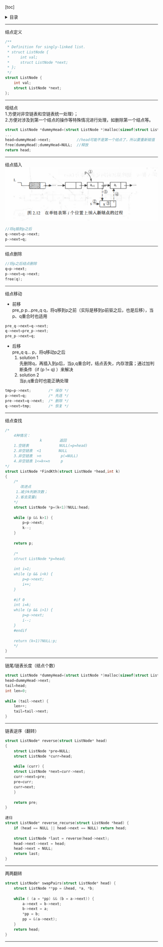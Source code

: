 [toc]
<details>
<summary>目录</summary>
	
- 1  
    - 1.1 
    - 1.2  
        - 1.2.1 
	- 1.2.2 
- 2  
    1. 2.1  
    2. 2.2  
        1. 2.2.1  
	2. 2.2.2  

1. test1
   1. test1.2  
      1. test1.2.1  
         1. test1.2.1.1  
	    1. test1.2.1.1.1  
	       1. test1.2.1.1.1.1  
	          1. test1.2.1.1.1.1.1  
- test2  
  - test2.1  
    - test2.1.1  
      - test2.1.1.1  
        - test2.1.1.1.1  
	  - test2.1.1.1.1  
	    - test2.1.1.1.1.1
    
    
- 结点定义  
- 哑结点  
- 结点插入  
- 结点删除  
- 结点移动  
- 结点查找
- 链尾/链表长度（结点个数）  
- 链表逆序（翻转）  
- 链表两两翻转  
</details>

***
结点定义
```c
/**
 * Definition for singly-linked list.
 * struct ListNode {
 *     int val;
 *     struct ListNode *next;
 * };
 */
struct ListNode {
    int val;
    struct ListNode *next;
};
```
***
哑结点  
1.方便对非空链表和空链表统一处理）；  
2.方便对涉及到第一个结点的操作等特殊情况进行处理，如删除第一个结点等。
```c
struct ListNode *dummyHead=(struct ListNode *)malloc(sizeof(struct ListNode));dummyHead->next=head;
...
head=dummyHead->next;            //head可能不是第一个结点了，所以要重新赋值
free(dummyHead);dummyHead=NULL;  //释放
return head;
```
***
结点插入
![](https://github.com/anneszcn/pkb/blob/master/data%20structure/pic/insert.png)  
``` c
//将q插到p之后
q->next=p->next;
p->next=q;
```
***
结点删除
``` c
//将p之后结点删除
q=p->next;
p->next=q->next;
free(q);
```
***
结点移动  
- 前移  
pre_p p...pre_q q，将q移到p之前（实际是移到p前驱之后，也是后移），当p、q重合时也适用  
```c
pre_q->next=q->next;
q->next=pre_p->next;
pre_p->next=q;
```
- 后移  
pre_q q... p，将q移动p之后  
    1. solution 1  
  先删除q，再插入到p后，当p,q重合时，结点丢失，内存泄露；通过加判断条件（if (p != q) ）来解决 
    2. solution 2  
  当p,q重合时也能正确处理
```c  
tmp=p->next;        /* 保存 */
p->next=q;          /* 先连 */
pre->next=q->next;  /* 删除 */
q->next=tmp;        /* 恢复 */
```
***
结点查找
```c
/*
    4种情况：
                k        返回
    1.空链表              NULL(=p=head)
    2.非空链表  <1        NULL
    3.非空链表  >n         p(=NULL)
    4.非空链表 1<=k<=n     p
*/
struct ListNode *FindKth(struct ListNode *head,int k)
{   
    /* 
       改进点  
     1.减少k判断次数；
     2.省去变量i
    */
    struct ListNode *p=(k<1)?NULL:head;

    while (p && k>1) {
        p=p->next;
        k--;
    }
    
    return p;
    
    /*
    struct ListNode *p=head;
   
    int i=1;
    while (p && i<k) {
        p=p->next;
        i++;
    }
    
    #if 0
    int i=k;
    while (p && i>1) {
        p=p->next;
        i--;
    }
    #endif
    
    return (k<1)?NULL:p; 
    */
}
```
***
链尾/链表长度（结点个数）
```c
struct ListNode *dummyHead=(struct ListNode *)malloc(sizeof(struct ListNode)),head,tail;
head=dummyHead->next;
tail=head;
int len=0;

while (tail->next) {
    len++;
    tail=tail->next;
}
```
***
链表逆序（翻转）
```c
struct ListNode* reverse(struct ListNode* head)
{
    struct ListNode *pre=NULL;
    struct ListNode *curr=head;
	
    while (curr) {
	struct ListNode *next=curr->next;
	curr->next=pre;
	pre=curr;
	curr=next;
    }
	
    return pre;
}

递归
struct ListNode* reverse_recurse(struct ListNode *head) {
    if (head == NULL || head->next == NULL) return head;
    
    struct ListNode *last = reverse(head->next);
    head->next->next = head;
    head->next = NULL;
    return last;
}
```
***
两两翻转
```c
struct ListNode* swapPairs(struct ListNode* head) {
    struct ListNode **pp = &head, *a, *b;
	
    while ( (a = *pp) && (b = a->next)) {
        a->next = b->next;
        b->next = a;
        *pp = b;
        pp = &(a->next);
    }
    return head;
}
```
***

